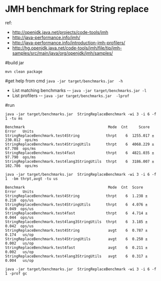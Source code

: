 JMH benchmark for String replace
================================================
ref: 
* http://openjdk.java.net/projects/code-tools/jmh
* http://java-performance.info/jmh/
* http://java-performance.info/introduction-jmh-profilers/
* http://hg.openjdk.java.net/code-tools/jmh/file/tip/jmh-samples/src/main/java/org/openjdk/jmh/samples/

#build jar
```
mvn clean package
```

#get help from cmd `java -jar target/benchmarks.jar  -h`
* List matching benchmarks -- `java -jar target/benchmarks.jar -l `
* List profilers -- `java -jar target/benchmarks.jar  -lprof `

#run
```
java -jar target/benchmarks.jar  StringReplaceBenchmark -wi 3 -i 6 -f 1 -tu ms
```
```
Benchmark                                      Mode  Cnt     Score     Error   Units
StringReplaceBenchmark.test4String            thrpt    6  1255.017 ± 230.012  ops/ms
StringReplaceBenchmark.test4StringUtils       thrpt    6  4068.229 ±  67.708  ops/ms
StringReplaceBenchmark.test4fast              thrpt    6  4821.035 ±  97.790  ops/ms
StringReplaceBenchmark.test4lang3StringUtils  thrpt    6  3186.007 ± 102.786  ops/ms
```


```
java -jar target/benchmarks.jar  StringReplaceBenchmark -wi 3 -i 6 -f 1  -bm thrpt,avgt -tu us
```
```
Benchmark                                      Mode  Cnt  Score   Error   Units
StringReplaceBenchmark.test4String            thrpt    6  1.238 ± 0.210  ops/us
StringReplaceBenchmark.test4StringUtils       thrpt    6  4.076 ± 0.049  ops/us
StringReplaceBenchmark.test4fast              thrpt    6  4.714 ± 0.044  ops/us
StringReplaceBenchmark.test4lang3StringUtils  thrpt    6  3.185 ± 0.042  ops/us
StringReplaceBenchmark.test4String             avgt    6  0.787 ± 0.174   us/op
StringReplaceBenchmark.test4StringUtils        avgt    6  0.250 ± 0.002   us/op
StringReplaceBenchmark.test4fast               avgt    6  0.211 ± 0.002   us/op
StringReplaceBenchmark.test4lang3StringUtils   avgt    6  0.317 ± 0.004   us/op
```

```
java -jar target/benchmarks.jar  StringReplaceBenchmark -wi 3 -i 6 -f 1 -prof gc
```